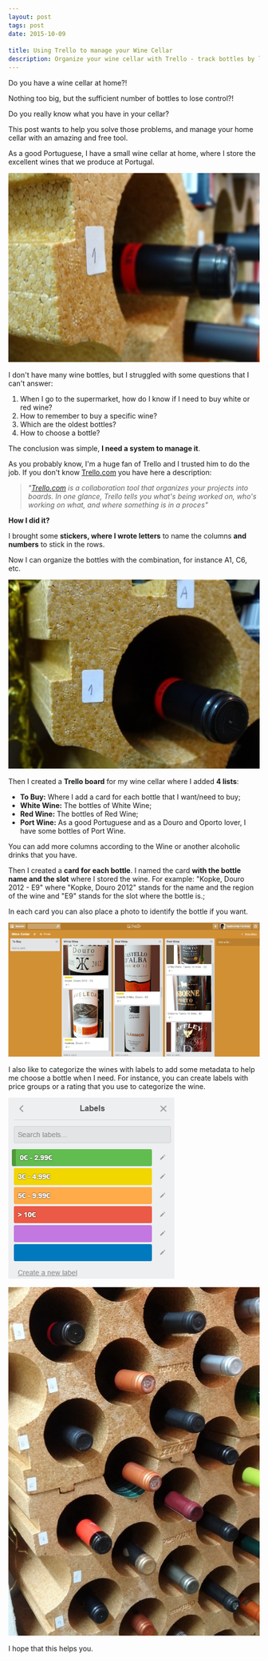 ```yaml
---
layout: post
tags: post
date: 2015-10-09

title: Using Trello to manage your Wine Cellar
description: Organize your wine cellar with Trello - track bottles by location, manage inventory, and choose wines using stickers and boards.
---
```


Do you have a wine cellar at home?!

Nothing too big, but the sufficient number of bottles to lose control?!

Do you really know what you have in your cellar?

This post wants to help you solve those problems, and manage your home cellar with an amazing and free tool.

As a good Portuguese, I have a small wine cellar at home, where I store the excellent wines that we produce at Portugal.

![Wine botle](/images/using-trello-to-manage-your-wine-cellar-cellar1.jpg)

I don't have many wine bottles, but I struggled with some questions that I can't answer:

1. When I go to the supermarket, how do I know if I need to buy white or red wine?
2. How to remember to buy a specific wine?
3. Which are the oldest bottles?
4. How to choose a bottle?

The conclusion was simple, **I need a system to manage it**.

As you probably know, I'm a huge fan of Trello and I trusted him to do the job.
If you don't know [Trello.com](https://trello.com/) you have here a description:

> _"[Trello.com](https://trello.com/) is a collaboration tool that organizes your projects into boards. In one glance, Trello tells you what's being worked on, who's working on what, and where something is in a proces"_

**How I did it?**

I brought some **stickers, where I wrote letters** to name the columns **and numbers** to stick in the rows.

Now I can organize the bottles with the combination, for instance A1, C6, etc.

![Wine cellar](/images/using-trello-to-manage-your-wine-cellar-cellar2.jpg)

Then I created a **Trello board** for my wine cellar where I added **4 lists**:

- **To Buy:** Where I add a card for each bottle that I want/need to buy;
- **White Wine:** The bottles of White Wine;
- **Red Wine:** The bottles of Red Wine;
- **Port Wine:** As a good Portuguese and as a Douro and Oporto lover, I have some bottles of Port Wine.

You can add more columns according to the Wine or another alcoholic drinks that you have.

Then I created a **card for each bottle**. I named the card **with the bottle name and the slot** where I stored the wine.
For example: "Kopke, Douro 2012 - E9" where "Kopke, Douro 2012" stands for the name and the region of the wine and "E9" stands for the slot where the bottle is.;

In each card you can also place a photo to identify the bottle if you want.

![Board](/images/using-trello-to-manage-your-wine-cellar-trello-1.png)

I also like to categorize the wines with labels to add some metadata to help me choose a bottle when I need.
For instance, you can create labels with price groups or a rating that you use to categorize the wine.

![Final result](/images/using-trello-to-manage-your-wine-cellar-trello-2.png)

![Final result](/images/using-trello-to-manage-your-wine-cellar-cellar3.jpg)

I hope that this helps you.
